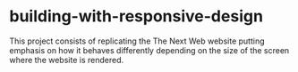 # building-with-responsive-design
This project consists of replicating the The Next Web website putting emphasis on how it behaves differently depending on the size of the screen where the website is rendered.
